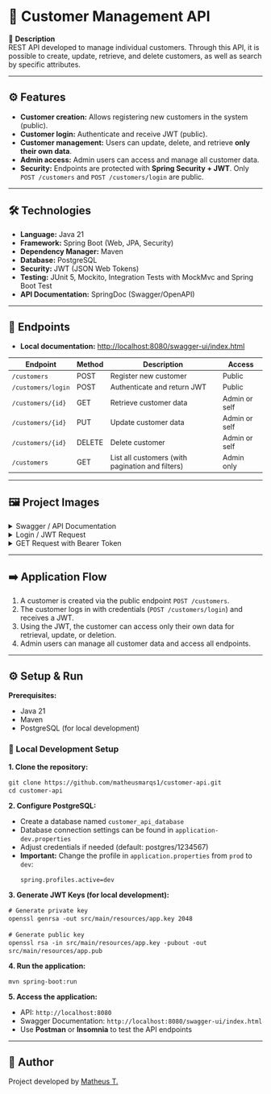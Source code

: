 # 👥 Customer Management API

📄 **Description**  
REST API developed to manage individual customers. Through this API, it is possible to create, update, retrieve, and delete customers, as well as search by specific attributes.

---

## ⚙️ Features

- **Customer creation:** Allows registering new customers in the system (public).  
- **Customer login:** Authenticate and receive JWT (public).  
- **Customer management:** Users can update, delete, and retrieve **only their own data**.  
- **Admin access:** Admin users can access and manage all customer data.  
- **Security:** Endpoints are protected with **Spring Security + JWT**. Only `POST /customers` and `POST /customers/login` are public.

---

## 🛠️ Technologies

- **Language:** Java 21  
- **Framework:** Spring Boot (Web, JPA, Security)  
- **Dependency Manager:** Maven  
- **Database:** PostgreSQL  
- **Security:** JWT (JSON Web Tokens)  
- **Testing:** JUnit 5, Mockito, Integration Tests with MockMvc and Spring Boot Test  
- **API Documentation:** SpringDoc (Swagger/OpenAPI)  

---

## 📝 Endpoints

- **Local documentation:** [http://localhost:8080/swagger-ui/index.html](http://localhost:8080/swagger-ui/index.html)

| Endpoint | Method | Description | Access |
|----------|--------|-------------|--------|
| `/customers` | POST | Register new customer | Public |
| `/customers/login` | POST | Authenticate and return JWT | Public |
| `/customers/{id}` | GET | Retrieve customer data | Admin or self |
| `/customers/{id}` | PUT | Update customer data | Admin or self |
| `/customers/{id}` | DELETE | Delete customer | Admin or self |
| `/customers` | GET | List all customers (with pagination and filters) | Admin only |

---

## 🖼️ Project Images

<details>
  <summary>Swagger / API Documentation</summary>
  <img src="images/swagger.png" alt="Swagger UI" width="600">
</details>

<details>
  <summary>Login / JWT Request</summary>
  <img src="images/login.png" alt="Login Request" width="600">
</details>

<details>
  <summary>GET Request with Bearer Token</summary>
  <img src="images/get_request.png" alt="GET Request" width="600">
</details>

---

## ➡️ Application Flow

1. A customer is created via the public endpoint `POST /customers`.  
2. The customer logs in with credentials (`POST /customers/login`) and receives a JWT.  
3. Using the JWT, the customer can access only their own data for retrieval, update, or deletion.  
4. Admin users can manage all customer data and access all endpoints.

---

## ⚙️ Setup & Run

**Prerequisites:**
- Java 21  
- Maven  
- PostgreSQL (for local development)

### 🔧 Local Development Setup

**1. Clone the repository:**
```
git clone https://github.com/matheusmarqs1/customer-api.git
cd customer-api
```

**2. Configure PostgreSQL:**
- Create a database named `customer_api_database`
- Database connection settings can be found in `application-dev.properties`
- Adjust credentials if needed (default: postgres/1234567)
- **Important:** Change the profile in `application.properties` from `prod` to `dev`:
  ```
  spring.profiles.active=dev
  ```

**3. Generate JWT Keys (for local development):**
```
# Generate private key
openssl genrsa -out src/main/resources/app.key 2048

# Generate public key
openssl rsa -in src/main/resources/app.key -pubout -out src/main/resources/app.pub
```

**4. Run the application:**
```
mvn spring-boot:run
```

**5. Access the application:**
- API: `http://localhost:8080`
- Swagger Documentation: `http://localhost:8080/swagger-ui/index.html`
- Use **Postman** or **Insomnia** to test the API endpoints

---

## 🙋 Author

Project developed by [Matheus T.](https://www.linkedin.com/in/matheusmarqs/) 

